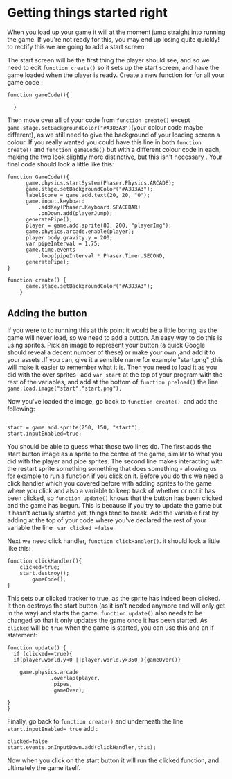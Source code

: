 Getting things started right
============================
When you load up your game it will at the moment jump straight into running the game. If you're not ready for this, you may end up losing quite quickly! to rectify this we are going to add a start screen.

The start screen will be the first thing the player should see, and so we need to edit `function create()` so it sets up the start screen, and have the game loaded when the player is ready. Create a new function for for all your game code :
```
function gameCode(){

  }
```
Then move over all of your code from `function create()` except `game.stage.setBackgroundColor("#A3D3A3")`(your colour code maybe different), as we still need to give the background of your loading screen a colour. If you really wanted you could have this line in both  `function create()` and `function gameCode()` but with a different colour code in each, making the two look slightly more distinctive, but this isn't necessary . Your final code should look a little like this:
```
function GameCode(){
      game.physics.startSystem(Phaser.Physics.ARCADE);
      game.stage.setBackgroundColor("#A3D3A3");
      labelScore = game.add.text(20, 20, "0");
      game.input.keyboard
          .addKey(Phaser.Keyboard.SPACEBAR)
          .onDown.add(playerJump);
      generatePipe();
      player = game.add.sprite(80, 200, "playerImg");
      game.physics.arcade.enable(player);
      player.body.gravity.y = 200;
      var pipeInterval = 1.75;
      game.time.events
          .loop(pipeInterval * Phaser.Timer.SECOND,
      generatePipe);
}

function create() {
      game.stage.setBackgroundColor("#A3D3A3");
    }
```
Adding the button
---------------
If you were to to running this at this point it would be a little boring, as the game will never load, so we need to add a button. An easy way to do this is using sprites. Pick an image to represent your button (a quick Google should reveal a decent number of these) or make your own ,and add it to your assets .If you can, give it a sensible name for example "start.png" ;this will make it easier to remember what it is. Then you need to load it as you did with the over sprites- add `var start` at the top of your program with the rest of the variables, and add at the bottom of `function preload()` the line `game.load.image("start","start.png");`

Now you've loaded the image, go back to `function create() `and add the following:
```

start = game.add.sprite(250, 150, "start");
start.inputEnabled=true;
```
You should be able to guess what these two lines do. The first adds the start button image as a sprite to the centre of the game, similar to what you did with the player and pipe sprites. The second line makes interacting with the restart sprite something something that does something - allowing us for example to run a function if you click on it. Before you do this we need a click handler which you covered before with adding sprites to the game where you click and also a variable to keep track of whether or not it has been clicked, so `function update()` knows that the button has been clicked and the game has begun. This is because if you try to update the game but it hasn't actually started yet, things tend to break. Add the variable first by adding at the top of your code where you've declared the rest of your variable the line ` var clicked =false`

Next we need click handler, `function clickHandler()`. it should look a little like this:
```
function clickHandler(){
    clicked=true;
    start.destroy();
        gameCode();
}
```
This sets our clicked tracker to true, as the sprite has indeed been clicked. It then destroys the start button (as it isn't needed anymore and will only get in the way) and starts the game. `function update()` also needs to be changed so that it only updates the game once it has been started. As `clicked` will be `true` when the game is started, you can use this and an if statement:
```
function update() {
  if (clicked==true){
  if(player.world.y<0 ||player.world.y>350 ){gameOver()}

    game.physics.arcade
              .overlap(player,
               pipes,
               gameOver);

}
}
```
Finally, go back to `function create()` and underneath the line  `start.inputEnabled= true` add :
```
clicked=false
start.events.onInputDown.add(clickHandler,this);
```
Now when you click on the start button it will run the clicked function, and ultimately the game itself.
